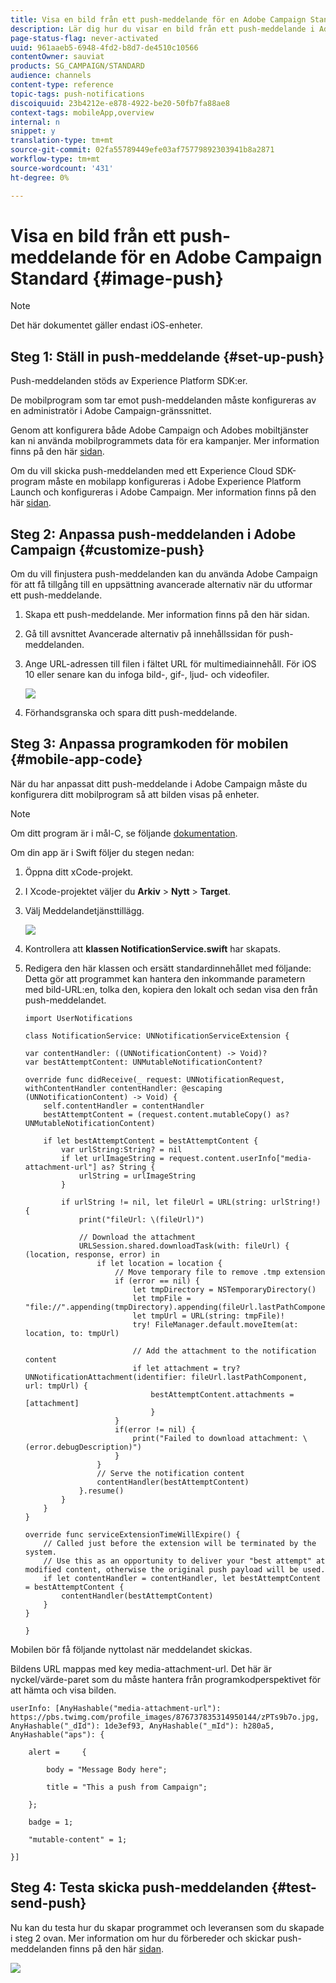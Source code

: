 ```yaml
---
title: Visa en bild från ett push-meddelande för en Adobe Campaign Standard
description: Lär dig hur du visar en bild från ett push-meddelande i Adobe Campaign på en iOS-enhet.
page-status-flag: never-activated
uuid: 961aaeb5-6948-4fd2-b8d7-de4510c10566
contentOwner: sauviat
products: SG_CAMPAIGN/STANDARD
audience: channels
content-type: reference
topic-tags: push-notifications
discoiquuid: 23b4212e-e878-4922-be20-50fb7fa88ae8
context-tags: mobileApp,overview
internal: n
snippet: y
translation-type: tm+mt
source-git-commit: 02fa55789449efe03af75779892303941b8a2871
workflow-type: tm+mt
source-wordcount: '431'
ht-degree: 0%

---
```



# Visa en bild från ett push-meddelande för en Adobe Campaign Standard {#image-push}

>[!NOTE]
>
>Det här dokumentet gäller endast iOS-enheter.

## Steg 1: Ställ in push-meddelande {#set-up-push}

Push-meddelanden stöds av Experience Platform SDK:er.

De mobilprogram som tar emot push-meddelanden måste konfigureras av en administratör i Adobe Campaign-gränssnittet.

Genom att konfigurera både Adobe Campaign och Adobes mobiltjänster kan ni använda mobilprogrammets data för era kampanjer. Mer information finns på den här [sidan](https://helpx.adobe.com/campaign/kb/configuring-app-sdk.html).

Om du vill skicka push-meddelanden med ett Experience Cloud SDK-program måste en mobilapp konfigureras i Adobe Experience Platform Launch och konfigureras i Adobe Campaign. Mer information finns på den här [sidan](https://helpx.adobe.com/campaign/kb/configuring-app-sdk.html#ChannelspecificapplicationconfigurationinAdobeCampaign).

## Steg 2: Anpassa push-meddelanden i Adobe Campaign {#customize-push}

Om du vill finjustera push-meddelanden kan du använda Adobe Campaign för att få tillgång till en uppsättning avancerade alternativ när du utformar ett push-meddelande.

1. Skapa ett push-meddelande. Mer information finns på den här sidan.

1. Gå till avsnittet Avancerade alternativ på innehållssidan för push-meddelanden.

1. Ange URL-adressen till filen i fältet URL för multimediainnehåll.
För iOS 10 eller senare kan du infoga bild-, gif-, ljud- och videofiler.

   ![](assets/push_notif_advanced_6.png)

1. Förhandsgranska och spara ditt push-meddelande.

## Steg 3: Anpassa programkoden för mobilen {#mobile-app-code}

När du har anpassat ditt push-meddelande i Adobe Campaign måste du konfigurera ditt mobilprogram så att bilden visas på enheter.

>[!NOTE]
>
>Om ditt program är i mål-C, se följande [dokumentation](https://docs.adobe.com/content/help/en/mobile-services/ios/messaging-ios/push-messaging/c-set-up-rich-push-notif-ios.html).

Om din app är i Swift följer du stegen nedan:

1. Öppna ditt xCode-projekt.

1. I Xcode-projektet väljer du **Arkiv** > **Nytt** > **Target**.

1. Välj Meddelandetjänsttillägg.

   ![](assets/push_notif_advanced_12.png)

1. Kontrollera att **klassen NotificationService.swift** har skapats.

1. Redigera den här klassen och ersätt standardinnehållet med följande:
Detta gör att programmet kan hantera den inkommande parametern med bild-URL:en, tolka den, kopiera den lokalt och sedan visa den från push-meddelandet.

   ```
   import UserNotifications
   
   class NotificationService: UNNotificationServiceExtension {
   
   var contentHandler: ((UNNotificationContent) -> Void)?
   var bestAttemptContent: UNMutableNotificationContent?
   
   override func didReceive(_ request: UNNotificationRequest, withContentHandler contentHandler: @escaping (UNNotificationContent) -> Void) {
       self.contentHandler = contentHandler
       bestAttemptContent = (request.content.mutableCopy() as? UNMutableNotificationContent)
   
       if let bestAttemptContent = bestAttemptContent {
           var urlString:String? = nil
           if let urlImageString = request.content.userInfo["media-attachment-url"] as? String {
               urlString = urlImageString
           }
   
           if urlString != nil, let fileUrl = URL(string: urlString!) {
               print("fileUrl: \(fileUrl)")
   
               // Download the attachment
               URLSession.shared.downloadTask(with: fileUrl) { (location, response, error) in
                   if let location = location {
                       // Move temporary file to remove .tmp extension
                       if (error == nil) {
                           let tmpDirectory = NSTemporaryDirectory()
                           let tmpFile = "file://".appending(tmpDirectory).appending(fileUrl.lastPathComponent)
                           let tmpUrl = URL(string: tmpFile)!
                           try! FileManager.default.moveItem(at: location, to: tmpUrl)
   
                           // Add the attachment to the notification content
                           if let attachment = try? UNNotificationAttachment(identifier: fileUrl.lastPathComponent, url: tmpUrl) {
                               bestAttemptContent.attachments = [attachment]
                               }
                       }
                       if(error != nil) {
                           print("Failed to download attachment: \(error.debugDescription)")
                       }
                   }
                   // Serve the notification content
                   contentHandler(bestAttemptContent)
               }.resume()
           }
       }
   }
   
   override func serviceExtensionTimeWillExpire() {
       // Called just before the extension will be terminated by the system.
       // Use this as an opportunity to deliver your "best attempt" at modified content, otherwise the original push payload will be used.
       if let contentHandler = contentHandler, let bestAttemptContent = bestAttemptContent {
           contentHandler(bestAttemptContent)
       }
   }
   
   }
   ```

Mobilen bör få följande nyttolast när meddelandet skickas.

Bildens URL mappas med key media-attachment-url. Det här är nyckel/värde-paret som du måste hantera från programkodperspektivet för att hämta och visa bilden.

```
userInfo: [AnyHashable("media-attachment-url"): https://pbs.twimg.com/profile_images/876737835314950144/zPTs9b7o.jpg, AnyHashable("_dId"): 1de3ef93, AnyHashable("_mId"): h280a5, AnyHashable("aps"): {
 
    alert =     {
 
        body = "Message Body here";
 
        title = "This a push from Campaign";
 
    };
 
    badge = 1;
 
    "mutable-content" = 1;
 
}]
```

## Steg 4: Testa skicka push-meddelanden {#test-send-push}

Nu kan du testa hur du skapar programmet och leveransen som du skapade i steg 2 ovan. Mer information om hur du förbereder och skickar push-meddelanden finns på den här [sidan](../../channels/using/preparing-and-sending-a-push-notification.md).

![](assets/push_notif_advanced_34.png)

